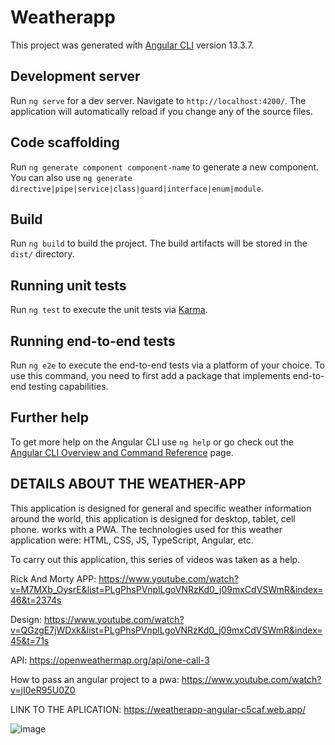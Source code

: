 # Weatherapp

This project was generated with [Angular CLI](https://github.com/angular/angular-cli) version 13.3.7.

## Development server

Run `ng serve` for a dev server. Navigate to `http://localhost:4200/`. The application will automatically reload if you change any of the source files.

## Code scaffolding

Run `ng generate component component-name` to generate a new component. You can also use `ng generate directive|pipe|service|class|guard|interface|enum|module`.

## Build

Run `ng build` to build the project. The build artifacts will be stored in the `dist/` directory.

## Running unit tests

Run `ng test` to execute the unit tests via [Karma](https://karma-runner.github.io).

## Running end-to-end tests

Run `ng e2e` to execute the end-to-end tests via a platform of your choice. To use this command, you need to first add a package that implements end-to-end testing capabilities.

## Further help

To get more help on the Angular CLI use `ng help` or go check out the [Angular CLI Overview and Command Reference](https://angular.io/cli) page.

## DETAILS ABOUT THE WEATHER-APP

This application is designed for general and specific weather information around the world, this application is designed for desktop, tablet, cell phone. works with a PWA.
The technologies used for this weather application were: HTML, CSS, JS, TypeScript, Angular, etc.

To carry out this application, this series of videos was taken as a help.

Rick And Morty APP: https://www.youtube.com/watch?v=M7MXb_OysrE&list=PLgPhsPVnplLgoVNRzKd0_j09mxCdVSWmR&index=46&t=2374s

Design: https://www.youtube.com/watch?v=QGzgE7jWDxk&list=PLgPhsPVnplLgoVNRzKd0_j09mxCdVSWmR&index=45&t=71s

API: https://openweathermap.org/api/one-call-3

How to pass an angular project to a pwa: https://www.youtube.com/watch?v=jI0eR95U0Z0

LINK TO THE APLICATION: https://weatherapp-angular-c5caf.web.app/

![image](https://user-images.githubusercontent.com/72418729/174692256-55d5ba71-4bc0-4ae7-b979-521256d3581a.png)



